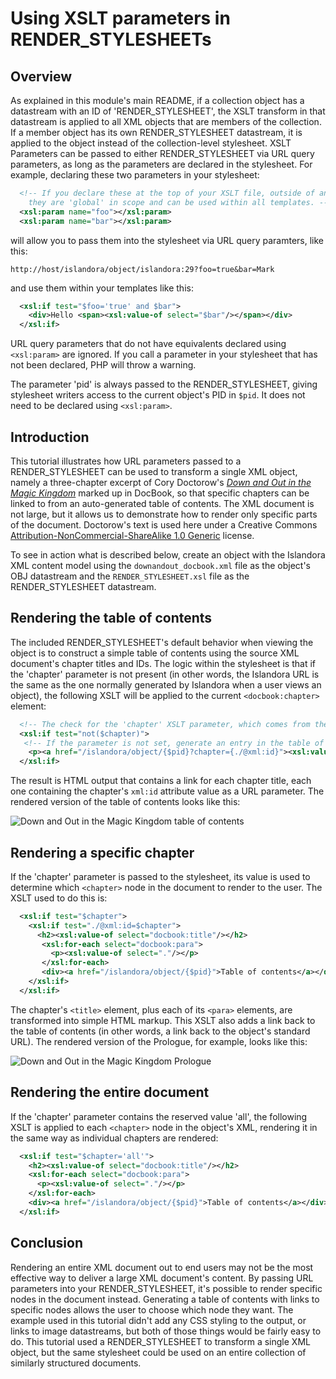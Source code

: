 # Using XSLT parameters in RENDER_STYLESHEETs

## Overview

As explained in this module's main README, if a collection object has a datastream with an ID of 'RENDER_STYLESHEET', the XSLT transform in that datastream is applied to all XML objects that are members of the collection. If a member object has its own RENDER_STYLESHEET datastream, it is applied to the object instead of the collection-level stylesheet. XSLT Parameters can be passed to either RENDER_STYLESHEET via URL query parameters, as long as the parameters are declared in the stylesheet. For example, declaring these two parameters in your stylesheet:

```xml
  <!-- If you declare these at the top of your XSLT file, outside of any templates,
    they are 'global' in scope and can be used within all templates. -->
  <xsl:param name="foo"></xsl:param>
  <xsl:param name="bar"></xsl:param>
```

will allow you to pass them into the stylesheet via URL query paramters, like this:

`http://host/islandora/object/islandora:29?foo=true&bar=Mark`

and use them within your templates like this:

```xml
  <xsl:if test="$foo='true' and $bar">
    <div>Hello <span><xsl:value-of select="$bar"/></span></div>
  </xsl:if>
```

URL query parameters that do not have equivalents declared using `<xsl:param>` are ignored. If you call a parameter in your stylesheet that has not been declared, PHP will throw a warning.

The parameter 'pid' is always passed to the RENDER_STYLESHEET, giving stylesheet writers access to the current object's PID in `$pid`. It does not need to be declared using `<xsl:param>`.

## Introduction

This tutorial illustrates how URL parameters passed to a RENDER_STYLESHEET can be used to transform a single XML object, namely a three-chapter excerpt of Cory Doctorow's *[Down and Out in the Magic Kingdom](http://craphound.com/category/down/)* marked up in DocBook, so that specific chapters can be linked to from an auto-generated table of contents. The XML document is not large, but it allows us to demonstrate how to render only specific parts of the document. Doctorow's text is used here under a Creative Commons [Attribution-NonCommercial-ShareAlike 1.0 Generic](https://creativecommons.org/licenses/by-nc-sa/1.0/) license.

To see in action what is described below, create an object with the Islandora XML content model using the `downandout_docbook.xml` file as the object's OBJ datastream and the `RENDER_STYLESHEET.xsl` file as the RENDER_STYLESHEET datastream.

## Rendering the table of contents

The included RENDER_STYLESHEET's default behavior when viewing the object is to construct a simple table of contents using the source XML document's chapter titles and IDs. The logic within the stylesheet is that if the 'chapter' parameter is not present (in other words, the Islandora URL is the same as the one normally generated by Islandora when a user views an object), the following XSLT will be applied to the current `<docbook:chapter>` element:

```xml
  <!-- The check for the 'chapter' XSLT parameter, which comes from the corresponding URL query parameter. -->
  <xsl:if test="not($chapter)">
   <!-- If the parameter is not set, generate an entry in the table of contents. -->
    <p><a href="/islandora/object/{$pid}?chapter={./@xml:id}"><xsl:value-of select="docbook:title"/></a></p>
  </xsl:if>
```

The result is HTML output that contains a link for each chapter title, each one containing the chapter's `xml:id` attribute value as a URL parameter. The rendered version of the table of contents looks like this:

![Down and Out in the Magic Kingdom table of contents](https://dl.dropboxusercontent.com/u/1015702/linked_to/islandora_solution_pack_xml/parameters_toc.png)


## Rendering a specific chapter

If the 'chapter' parameter is passed to the stylesheet, its value is used to determine which `<chapter>` node in the document to render to the user. The XSLT used to do this is:

```xml
  <xsl:if test="$chapter">
    <xsl:if test="./@xml:id=$chapter">
      <h2><xsl:value-of select="docbook:title"/></h2>
       <xsl:for-each select="docbook:para">
         <p><xsl:value-of select="."/></p>
       </xsl:for-each>
       <div><a href="/islandora/object/{$pid}">Table of contents</a></div>
    </xsl:if>
  </xsl:if>
```

The chapter's `<title>` element, plus each of its `<para>` elements, are transformed into simple HTML markup. This XSLT also adds a link back to the table of contents (in other words, a link back to the object's standard URL). The rendered version of the Prologue, for example, looks like this:

![Down and Out in the Magic Kingdom Prologue](https://dl.dropboxusercontent.com/u/1015702/linked_to/islandora_solution_pack_xml/parameters_chapter.png)

## Rendering the entire document

If the 'chapter' parameter contains the reserved value 'all', the following XSLT is applied to each `<chapter>` node in the object's XML, rendering it in the same way as individual chapters are rendered:

```xml
  <xsl:if test="$chapter='all'">
    <h2><xsl:value-of select="docbook:title"/></h2>
    <xsl:for-each select="docbook:para">
      <p><xsl:value-of select="."/></p>
    </xsl:for-each>
    <div><a href="/islandora/object/{$pid}">Table of contents</a></div>
  </xsl:if>
```

## Conclusion

Rendering an entire XML document out to end users may not be the most effective way to deliver a large XML document's content. By passing URL parameters into your RENDER_STYLESHEET, it's possible to render specific nodes in the document instead. Generating a table of contents with links to specific nodes allows the user to choose which node they want. The example used in this tutorial didn't add any CSS styling to the output, or links to image datastreams, but both of those things would be fairly easy to do. This tutorial used a RENDER_STYLESHEET to transform a single XML object, but the same stylesheet could be used on an entire collection of similarly structured documents.
